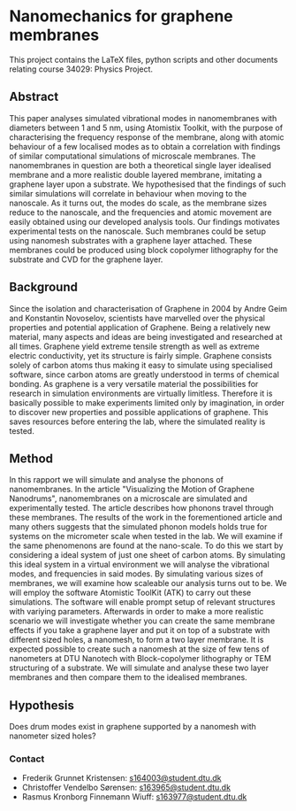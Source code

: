# Nanomechanics for graphene membranes
This project contains the LaTeX files, python scripts and other documents relating course 34029: Physics Project.

## Abstract
This paper analyses simulated vibrational modes in nanomembranes with diameters between 1 and 5 nm, using Atomistix Toolkit, with the purpose of characterising the frequency response of the membrane, along with atomic behaviour of a few localised modes as to obtain a correlation with findings of similar computational simulations of microscale membranes. The nanomembranes in question are both a theoretical single layer idealised membrane and a more realistic double layered membrane, imitating a graphene layer upon a substrate. We hypothesised that the findings of such similar simulations will correlate in behaviour when moving to the nanoscale.
As it turns out, the modes do scale, as the membrane sizes reduce to the nanoscale, and the frequencies and atomic movement are easily obtained using our developed analysis tools. Our findings motivates experimental tests on the nanoscale. Such membranes could be setup using nanomesh substrates with a graphene layer attached. These membranes could be produced using block copolymer lithography for the substrate and CVD for the graphene layer.
## Background
Since the isolation and characterisation of
Graphene in 2004 by Andre Geim and
Konstantin Novoselov, scientists have marvelled over the physical properties and potential
application of Graphene. Being a relatively new material, many aspects and ideas are being
investigated and researched at all times. Graphene yield extreme tensile strength as well as
extreme electric conductivity, yet its structure is fairly simple. Graphene consists solely of
carbon atoms thus making it easy to simulate using specialised software, since carbon atoms are greatly understood in terms of chemical
bonding.
As graphene is a very versatile material the possibilities for research in simulation environments are virtually limitless.
Therefore it is basically possible to make experiments limited only by imagination, in order
to discover new properties and possible applications of graphene. This saves resources
before entering the lab, where the simulated reality is tested.
## Method
In this rapport we will simulate and analyse the phonons of nanomembranes. In the article "Visualizing the Motion of Graphene Nanodrums", nanomembranes on a microscale are simulated and experimentally tested. The article describes how phonons travel through these membranes.
The results of the work in the forementioned article and many others suggests that the simulated phonon models holds true for systems on the micrometer scale when tested in the lab. We will examine if the same phenomenons are found at the nano-scale. To do this we start by considering a ideal system of just one sheet of carbon atoms. By simulating this ideal system in a virtual environment we will analyse the vibrational modes, and frequencies in said modes. By simulating various sizes of membranes, we will examine how scaleable our analysis turns out to be.
We will employ the software Atomistic ToolKit (ATK) to carry out these simulations. The
software will enable prompt setup of relevant structures with variying parameters.
Afterwards in order to make a more realistic scenario we will investigate whether you can create the same membrane effects if you take a graphene layer and put it on top of a substrate with different sized holes, a nanomesh, to form a two layer membrane.
It is expected possible to create such a nanomesh at the
size of few tens of nanometers at DTU Nanotech with Block-copolymer lithography or TEM
structuring of a substrate.
We will simulate and analyse these two layer membranes and then compare them to the idealised membranes.
## Hypothesis
Does drum modes exist in graphene supported by a nanomesh with nanometer sized holes?
### Contact
 - Frederik Grunnet Kristensen:  [s164003@student.dtu.dk](mailto:s164003@student.dtu.dk)
 - Christoffer Vendelbo Sørensen: [s163965@student.dtu.dk](mailto:s163965@student.dtu.dk)
 - Rasmus Kronborg Finnemann Wiuff: [s163977@student.dtu.dk](mailto:s163977@student.dtu.dk)
